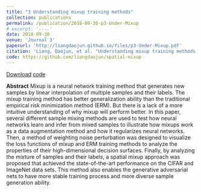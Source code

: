 ```yaml
---
title: "3 Understanding mixup training methods"
collection: publications
permalink: /publication/2018-09-30-p3-Under-Mixup
# excerpt: '---.'
date: 2018-09-30
venue: 'Journal 3'
paperurl: 'http://liangdaojun.github.io/files/p3-Under-Mixup.pdf'
citation: 'Liang, Daojun, et al. "Understanding mixup training methods." IEEE Access 6 (2018): 58774-58783.'
code: https://github.com/liangdaojun/spatial-mixup
---
```


[Download](http://liangdaojun.github.io/files/p3-Under-Mixup.pdf)
[code](https://github.com/liangdaojun/spatial-mixup)

**Abstract**
Mixup is a neural network training method that generates new samples by linear interpolation of multiple samples and their labels. The mixup training method has better generalization ability than the traditional empirical risk minimization method (ERM). But there is a lack of a more intuitive understanding of why mixup will perform better. In this paper, several different sample mixing methods are used to test how neural networks learn and infer from mixed samples to illustrate how mixups work as a data augmentation method and how it regularizes neural networks. Then, a method of weighting noise perturbation was designed to visualize the loss functions of mixup and ERM training methods to analyze the properties of their high-dimensional decision surfaces. Finally, by analyzing the mixture of samples and their labels, a spatial mixup approach was proposed that achieved the state-of-the-art performance on the CIFAR and ImageNet data sets. This method also enables the generative adversarial nets to have more stable training process and more diverse sample generation ability.
